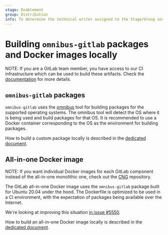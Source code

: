 ```yaml
---
stage: Enablement
group: Distribution
info: To determine the technical writer assigned to the Stage/Group associated with this page, see https://about.gitlab.com/handbook/engineering/ux/technical-writing/#designated-technical-writers
---
```


# Building `omnibus-gitlab` packages and Docker images locally

NOTE:
If you are a GitLab team member, you have access to our CI infrastructure which
can be used to build these artifacts. Check the [documentation](team_member_docs.md)
for more details.

## `omnibus-gitlab` packages

`omnibus-gitlab` uses the [omnibus](https://github.com/chef/omnibus) tool for
building packages for the supported operating systems. The omnibus tool will detect
the OS where it is being used and build packages for that OS. It is recommended
to use a Docker container corresponding to the OS as the environment for building
packages.

How to build a custom package locally is described in the
[dedicated document](build_package.md).

## All-in-one Docker image

NOTE:
If you want individual Docker images for each GitLab component instead of the
all-in-one monolithic one, check out the
[CNG](https://gitlab.com/gitlab-org/build/CNG) repository.

The GitLab all-in-one Docker image uses the `omnibus-gitlab` package built for
Ubuntu 20.04 under the hood. The Dockerfile is optimized to be used in a CI
environment, with the expectation of packages being available over the Internet.

We're looking at improving this situation
[in issue #5550](https://gitlab.com/gitlab-org/omnibus-gitlab/-/issues/5550).

How to build an all-in-one Docker image locally is described in the
[dedicated document](build_docker_image.md).
